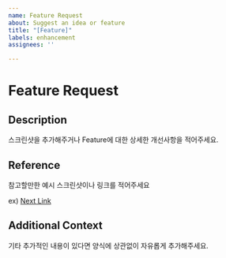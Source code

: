 ```yaml
---
name: Feature Request
about: Suggest an idea or feature
title: "[Feature]"
labels: enhancement
assignees: ''

---
```


# Feature Request

## Description

스크린샷을 추가해주거나 Feature에 대한 상세한 개선사항을 적어주세요.

## Reference

참고할만한 예시 스크린샷이나 링크를 적어주세요

ex) [Next Link](https://nextjs.org/docs/api-reference/next/link) 

## Additional Context

기타 추가적인 내용이 있다면 양식에 상관없이 자유롭게 추가해주세요.
